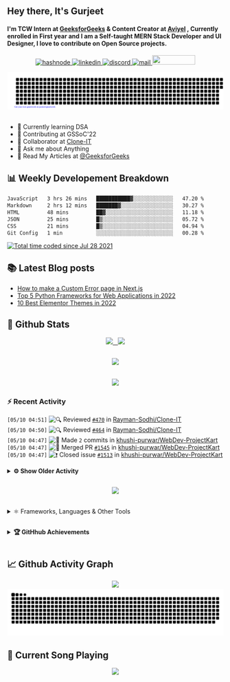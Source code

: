 ## Hey there, It's Gurjeet
#### I'm TCW Intern at [GeeksforGeeks](https://www.geeksforgeeks.org/) & Content Creator at [Aviyel](https://aviyel.com/discussions) , Currently enrolled in First year and I am a Self-taught MERN Stack Developer and UI Designer, I love to contribute on Open Source projects. 

<p align="center">
    <a href="https://gurjeet.hashnode.dev/" target="_blank">
    <img src="https://img.shields.io/badge/@gurjeetsingh-5C87FE?style=for-the-badge&logo=hashnode&logoColor=white" width="130" height="22" alt="hashnode">
    <a href="https://www.linkedin.com/in/gurjeet-singh-virdee-25a476199/" target="_blank">
    <img src="https://img.shields.io/badge/Gurjeet%20Singh%20Virdee-1976D2?style=for-the-badge&logo=linkedin&logoColor=white" width="150" height="22" alt="linkedin">
    <a href="https://discordapp.com/users/916597112882495510" target="_blank">
    <img src="https://img.shields.io/badge/@Guri-5865F2?style=for-the-badge&logo=discord&logoColor=white" width="80" height="22" alt="discord">
    <a href="https://leetcode.com/gurjeetsinghvirdee/" target="_blank">
    <img src="https://img.shields.io/badge/@gurjeetsinghvirdee-FFA116?style=for-the-badge&logo=leetcode&logoColor=white" width="150" height="22" alt="mail">
    <a href = "mailto: gurjeetsinghvirdee@gmail.com" target="_blank"><img src="https://img.shields.io/badge/Say, Hello-D74E43?style=for-the-badge&logo=gmail&logoColor=white" width="100" height="22"></a>
 </p>
 
<p align="center">
    <img src="https://github.com/gurjeetsinghvirdee/gurjeetsinghvirdee/blob/main/gitartwork.svg" />
</p>    
   
 
##         
        
<ul align="left">
  <li> 🏫 Currently learning DSA </li>
  <li> 💜 Contributing at GSSoC'22 </li>
  <li> 🤝 Collaborator at <a href="https://github.com/Rayman-Sodhi/Clone-IT"> Clone-IT </a></li>
  <li> 💬 Ask me about Anything </li>
  <li> 📕 Read My Articles at 
   <a href="https://auth.geeksforgeeks.org/user/gurjeetsinghvirdee/articles" target="_blank">@GeeksforGeeks</a>
 </li>
</ul>  
        
##        
  
## 📊 Weekly Developement Breakdown
  
<!--START_SECTION:waka-->

```text
JavaScript   3 hrs 26 mins   ███████████▓░░░░░░░░░░░░░   47.20 %
Markdown     2 hrs 12 mins   ███████▓░░░░░░░░░░░░░░░░░   30.27 %
HTML         48 mins         ██▓░░░░░░░░░░░░░░░░░░░░░░   11.18 %
JSON         25 mins         █▒░░░░░░░░░░░░░░░░░░░░░░░   05.72 %
CSS          21 mins         █▒░░░░░░░░░░░░░░░░░░░░░░░   04.94 %
Git Config   1 min           ░░░░░░░░░░░░░░░░░░░░░░░░░   00.28 %
```

<!--END_SECTION:waka--> 

<a href="https://wakatime.com/@ff7098eb-56b3-4619-bbbb-86aad0fce365"><img src="https://wakatime.com/badge/user/ff7098eb-56b3-4619-bbbb-86aad0fce365.svg?style=for-the-badge" alt="Total time coded since Jul 28 2021" /></a>
  
    
## 📚 Latest Blog posts
<!-- BLOG-POST-LIST:START -->
- [How to make a Custom Error page in Next.js](https://gurjeet.hashnode.dev/how-to-make-a-custom-error-page-in-nextjs)
- [Top 5 Python Frameworks for Web Applications in 2022](https://gurjeet.hashnode.dev/top-5-python-frameworks-for-web-applications-in-2022)
- [10 Best Elementor Themes in 2022](https://gurjeet.hashnode.dev/10-best-elementor-themes-in-2022)
<!-- BLOG-POST-LIST:END -->  
  
##
        
## 💫 Github Stats
        
<div align="center">
 <a href="https://github-readme-streak-stats.herokuapp.com/?user=gurjeetsinghvirdee&theme=synthwave" target="_blank">
   <img width="45%" src="https://github-readme-streak-stats.herokuapp.com/?user=gurjeetsinghvirdee&theme=synthwave" /> &nbsp;
 </a>
    
 <a href="https://github-readme-stats.vercel.app/api?username=gurjeetsinghvirdee&show_icons=true&theme=synthwave&include_all_commits=true" target="_blank">
  <img width="45%" src="https://github-readme-stats.vercel.app/api?username=gurjeetsinghvirdee&show_icons=true&theme=synthwave&include_all_commits=true" />
 </a>
</div>      
  
##
        
<div align="center">
   <a href="https://github-readme-stats.vercel.app/api/top-langs/?username=gurjeetsinghvirdee&layout=compact&hide=html&theme=synthwave" target="_blank">
       <img width="43%" src="https://github-readme-stats.vercel.app/api/top-langs/?username=gurjeetsinghvirdee&layout=compact&&theme=synthwave" />  
   </a> 
</div>   

##        
  
<p align="center">
  <img src="https://github-profile-summary-cards.vercel.app/api/cards/profile-details?username=gurjeetsinghvirdee&theme=dracula&hide_border=true" />
</p>
        
### ⚡ Recent Activity     
        
<!--START_SECTION:activity-->  
`[05/10 04:51]` <img alt="🔍" src="https://github.com/cheesits456/github-activity-readme/raw/master/icons/review.png" align="top" height="18"> Reviewed [`#470`](https://github.com//Rayman-Sodhi/Clone-IT/pull/470 'Added HP Laptop Clone') in [Rayman-Sodhi/Clone-IT](https://github.com/Rayman-Sodhi/Clone-IT)  
`[05/10 04:50]` <img alt="🔍" src="https://github.com/cheesits456/github-activity-readme/raw/master/icons/review.png" align="top" height="18"> Reviewed [`#464`](https://github.com//Rayman-Sodhi/Clone-IT/pull/464 'Excel Clone recommit') in [Rayman-Sodhi/Clone-IT](https://github.com/Rayman-Sodhi/Clone-IT)  
`[05/10 04:47]` <img alt="📝" src="https://github.com/cheesits456/github-activity-readme/raw/master/icons/commit.png" align="top" height="18"> Made `2` commits in [khushi-purwar/WebDev-ProjectKart](https://github.com/khushi-purwar/WebDev-ProjectKart)  
`[05/10 04:47]` <img alt="🎉" src="https://github.com/cheesits456/github-activity-readme/raw/master/icons/merge.png" align="top" height="18"> Merged PR [`#1545`](https://github.com//khushi-purwar/WebDev-ProjectKart/pull/1545 'Business header page') in [khushi-purwar/WebDev-ProjectKart](https://github.com/khushi-purwar/WebDev-ProjectKart)  
`[05/10 04:47]` <img alt="❗️" src="https://github.com/cheesits456/github-activity-readme/raw/master/icons/issue.png" align="top" height="18"> Closed issue [`#1513`](https://github.com//khushi-purwar/WebDev-ProjectKart/issues/1513 'Business header landing page ') in [khushi-purwar/WebDev-ProjectKart](https://github.com/khushi-purwar/WebDev-ProjectKart)  

<details><summary><b> ⚙️ Show Older Activity</b></summary>

`[05/10 04:44]` <img alt="🔍" src="https://github.com/cheesits456/github-activity-readme/raw/master/icons/review.png" align="top" height="18"> Reviewed [`#1545`](https://github.com//khushi-purwar/WebDev-ProjectKart/pull/1545 'Business header page') in [khushi-purwar/WebDev-ProjectKart](https://github.com/khushi-purwar/WebDev-ProjectKart)  
`[05/10 04:42]` <img alt="📝" src="https://github.com/cheesits456/github-activity-readme/raw/master/icons/commit.png" align="top" height="18"> Made `3` commits in [khushi-purwar/WebDev-ProjectKart](https://github.com/khushi-purwar/WebDev-ProjectKart)  
`[05/10 04:42]` <img alt="🎉" src="https://github.com/cheesits456/github-activity-readme/raw/master/icons/merge.png" align="top" height="18"> Merged PR [`#1562`](https://github.com//khushi-purwar/WebDev-ProjectKart/pull/1562 'Drink Water Application 🥤🌊') in [khushi-purwar/WebDev-ProjectKart](https://github.com/khushi-purwar/WebDev-ProjectKart)  
`[05/10 04:42]` <img alt="❗️" src="https://github.com/cheesits456/github-activity-readme/raw/master/icons/issue.png" align="top" height="18"> Closed issue [`#1561`](https://github.com//khushi-purwar/WebDev-ProjectKart/issues/1561 'Drink Water') in [khushi-purwar/WebDev-ProjectKart](https://github.com/khushi-purwar/WebDev-ProjectKart)  
`[05/10 04:42]` <img alt="🔍" src="https://github.com/cheesits456/github-activity-readme/raw/master/icons/review.png" align="top" height="18"> Reviewed [`#1562`](https://github.com//khushi-purwar/WebDev-ProjectKart/pull/1562 'Drink Water Application 🥤🌊') in [khushi-purwar/WebDev-ProjectKart](https://github.com/khushi-purwar/WebDev-ProjectKart)  
`[05/10 04:41]` <img alt="🎉" src="https://github.com/cheesits456/github-activity-readme/raw/master/icons/merge.png" align="top" height="18"> Merged PR [`#1566`](https://github.com//khushi-purwar/WebDev-ProjectKart/pull/1566 'Rockstar page') in [khushi-purwar/WebDev-ProjectKart](https://github.com/khushi-purwar/WebDev-ProjectKart)  
`[05/10 04:41]` <img alt="📝" src="https://github.com/cheesits456/github-activity-readme/raw/master/icons/commit.png" align="top" height="18"> Made `2` commits in [khushi-purwar/WebDev-ProjectKart](https://github.com/khushi-purwar/WebDev-ProjectKart)  
`[05/10 04:41]` <img alt="❗️" src="https://github.com/cheesits456/github-activity-readme/raw/master/icons/issue.png" align="top" height="18"> Closed issue [`#1563`](https://github.com//khushi-purwar/WebDev-ProjectKart/issues/1563 'Rockstar page') in [khushi-purwar/WebDev-ProjectKart](https://github.com/khushi-purwar/WebDev-ProjectKart)  
`[05/10 04:40]` <img alt="🔍" src="https://github.com/cheesits456/github-activity-readme/raw/master/icons/review.png" align="top" height="18"> Reviewed [`#1566`](https://github.com//khushi-purwar/WebDev-ProjectKart/pull/1566 'Rockstar page') in [khushi-purwar/WebDev-ProjectKart](https://github.com/khushi-purwar/WebDev-ProjectKart)  
`[05/09 20:24]` <img alt="🎉" src="https://github.com/cheesits456/github-activity-readme/raw/master/icons/merge.png" align="top" height="18"> Merged PR [`#1560`](https://github.com//khushi-purwar/WebDev-ProjectKart/pull/1560 'Added RandomQuoteGen') in [khushi-purwar/WebDev-ProjectKart](https://github.com/khushi-purwar/WebDev-ProjectKart)  
`[05/09 20:24]` <img alt="📝" src="https://github.com/cheesits456/github-activity-readme/raw/master/icons/commit.png" align="top" height="18"> Made `2` commits in [khushi-purwar/WebDev-ProjectKart](https://github.com/khushi-purwar/WebDev-ProjectKart)  
`[05/09 20:24]` <img alt="❗️" src="https://github.com/cheesits456/github-activity-readme/raw/master/icons/issue.png" align="top" height="18"> Closed issue [`#1559`](https://github.com//khushi-purwar/WebDev-ProjectKart/issues/1559 'Random Quote Generator') in [khushi-purwar/WebDev-ProjectKart](https://github.com/khushi-purwar/WebDev-ProjectKart)  
`[05/09 20:22]` <img alt="🔍" src="https://github.com/cheesits456/github-activity-readme/raw/master/icons/review.png" align="top" height="18"> Reviewed [`#1560`](https://github.com//khushi-purwar/WebDev-ProjectKart/pull/1560 'Added RandomQuoteGen') in [khushi-purwar/WebDev-ProjectKart](https://github.com/khushi-purwar/WebDev-ProjectKart)  
`[05/09 20:07]` <img alt="📝" src="https://github.com/cheesits456/github-activity-readme/raw/master/icons/commit.png" align="top" height="18"> Made `3` commits in [khushi-purwar/WebDev-ProjectKart](https://github.com/khushi-purwar/WebDev-ProjectKart)  
`[05/09 20:07]` <img alt="🎉" src="https://github.com/cheesits456/github-activity-readme/raw/master/icons/merge.png" align="top" height="18"> Merged PR [`#1558`](https://github.com//khushi-purwar/WebDev-ProjectKart/pull/1558 'Added ManageCloudWebsite') in [khushi-purwar/WebDev-ProjectKart](https://github.com/khushi-purwar/WebDev-ProjectKart)  
`[05/09 20:06]` <img alt="🔍" src="https://github.com/cheesits456/github-activity-readme/raw/master/icons/review.png" align="top" height="18"> Reviewed [`#1558`](https://github.com//khushi-purwar/WebDev-ProjectKart/pull/1558 'Added ManageCloudWebsite') in [khushi-purwar/WebDev-ProjectKart](https://github.com/khushi-purwar/WebDev-ProjectKart)  
`[05/09 20:00]` <img alt="📝" src="https://github.com/cheesits456/github-activity-readme/raw/master/icons/commit.png" align="top" height="18"> Made `2` commits in [khushi-purwar/WebDev-ProjectKart](https://github.com/khushi-purwar/WebDev-ProjectKart)  
`[05/09 20:00]` <img alt="🎉" src="https://github.com/cheesits456/github-activity-readme/raw/master/icons/merge.png" align="top" height="18"> Merged PR [`#1508`](https://github.com//khushi-purwar/WebDev-ProjectKart/pull/1508 'Whiteboard') in [khushi-purwar/WebDev-ProjectKart](https://github.com/khushi-purwar/WebDev-ProjectKart)  
`[05/09 20:00]` <img alt="❗️" src="https://github.com/cheesits456/github-activity-readme/raw/master/icons/issue.png" align="top" height="18"> Closed issue [`#1497`](https://github.com//khushi-purwar/WebDev-ProjectKart/issues/1497 'WhiteBoard') in [khushi-purwar/WebDev-ProjectKart](https://github.com/khushi-purwar/WebDev-ProjectKart)  
`[05/09 19:59]` <img alt="🔍" src="https://github.com/cheesits456/github-activity-readme/raw/master/icons/review.png" align="top" height="18"> Reviewed [`#1508`](https://github.com//khushi-purwar/WebDev-ProjectKart/pull/1508 'Whiteboard') in [khushi-purwar/WebDev-ProjectKart](https://github.com/khushi-purwar/WebDev-ProjectKart)  
`[05/09 19:59]` <img alt="🍴" src="https://github.com/cheesits456/github-activity-readme/raw/master/icons/fork.png" align="top" height="18"> Forked [pedroslopez/whatsapp-web.js](https://github.com/pedroslopez/whatsapp-web.js) to [gurjeetsinghvirdee/whatsapp-web.js](https://github.com/gurjeetsinghvirdee/whatsapp-web.js)  
`[05/09 19:59]` <img alt="⭐" src="https://github.com/cheesits456/github-activity-readme/raw/master/icons/star.png" align="top" height="18"> Starred [pedroslopez/whatsapp-web.js](https://github.com/pedroslopez/whatsapp-web.js)  
`[05/09 19:58]` <img alt="🔍" src="https://github.com/cheesits456/github-activity-readme/raw/master/icons/review.png" align="top" height="18"> Reviewed [`#1558`](https://github.com//khushi-purwar/WebDev-ProjectKart/pull/1558 'Added ManageCloudWebsite') in [khushi-purwar/WebDev-ProjectKart](https://github.com/khushi-purwar/WebDev-ProjectKart)  
`[05/09 19:53]` <img alt="🗣" src="https://github.com/cheesits456/github-activity-readme/raw/master/icons/comment.png" align="top" height="18"> Commented on [`#14`](https://github.com//KaizenGirl1111/GSGrihSangini/issues/14 'Host and integrate a chatbot to the current home page ') in [KaizenGirl1111/GSGrihSangini](https://github.com/KaizenGirl1111/GSGrihSangini)  
`[05/09 19:37]` <img alt="🗣" src="https://github.com/cheesits456/github-activity-readme/raw/master/icons/comment.png" align="top" height="18"> Commented on [`#231`](https://github.com//Hackathon7/Pacify-final/issues/231 'Add Google Auth ') in [Hackathon7/Pacify-final](https://github.com/Hackathon7/Pacify-final)  
`[05/09 19:37]` <img alt="❗️" src="https://github.com/cheesits456/github-activity-readme/raw/master/icons/issue.png" align="top" height="18"> Opened issue [`#231`](https://github.com//Hackathon7/Pacify-final/issues/231 'Add Google Auth ') in [Hackathon7/Pacify-final](https://github.com/Hackathon7/Pacify-final)  
`[05/09 19:31]` <img alt="📝" src="https://github.com/cheesits456/github-activity-readme/raw/master/icons/commit.png" align="top" height="18"> Made `2` commits in [khushi-purwar/WebDev-ProjectKart](https://github.com/khushi-purwar/WebDev-ProjectKart)  
`[05/09 19:31]` <img alt="🎉" src="https://github.com/cheesits456/github-activity-readme/raw/master/icons/merge.png" align="top" height="18"> Merged PR [`#1557`](https://github.com//khushi-purwar/WebDev-ProjectKart/pull/1557 'Added DrawJS') in [khushi-purwar/WebDev-ProjectKart](https://github.com/khushi-purwar/WebDev-ProjectKart)  
`[05/09 19:31]` <img alt="🔍" src="https://github.com/cheesits456/github-activity-readme/raw/master/icons/review.png" align="top" height="18"> Reviewed [`#1557`](https://github.com//khushi-purwar/WebDev-ProjectKart/pull/1557 'Added DrawJS') in [khushi-purwar/WebDev-ProjectKart](https://github.com/khushi-purwar/WebDev-ProjectKart)  
`[05/09 19:30]` <img alt="📝" src="https://github.com/cheesits456/github-activity-readme/raw/master/icons/commit.png" align="top" height="18"> Made `3` commits in [khushi-purwar/WebDev-ProjectKart](https://github.com/khushi-purwar/WebDev-ProjectKart)  
`[05/09 19:30]` <img alt="🎉" src="https://github.com/cheesits456/github-activity-readme/raw/master/icons/merge.png" align="top" height="18"> Merged PR [`#1548`](https://github.com//khushi-purwar/WebDev-ProjectKart/pull/1548 'Missile game') in [khushi-purwar/WebDev-ProjectKart](https://github.com/khushi-purwar/WebDev-ProjectKart)  
`[05/09 19:30]` <img alt="🔍" src="https://github.com/cheesits456/github-activity-readme/raw/master/icons/review.png" align="top" height="18"> Reviewed [`#1548`](https://github.com//khushi-purwar/WebDev-ProjectKart/pull/1548 'Missile game') in [khushi-purwar/WebDev-ProjectKart](https://github.com/khushi-purwar/WebDev-ProjectKart)  
`[05/09 19:30]` <img alt="📝" src="https://github.com/cheesits456/github-activity-readme/raw/master/icons/commit.png" align="top" height="18"> Made `2` commits in [khushi-purwar/WebDev-ProjectKart](https://github.com/khushi-purwar/WebDev-ProjectKart)  
`[05/09 19:30]` <img alt="❗️" src="https://github.com/cheesits456/github-activity-readme/raw/master/icons/issue.png" align="top" height="18"> Closed issue [`#1466`](https://github.com//khushi-purwar/WebDev-ProjectKart/issues/1466 'speak number ') in [khushi-purwar/WebDev-ProjectKart](https://github.com/khushi-purwar/WebDev-ProjectKart)  
`[05/09 19:30]` <img alt="🎉" src="https://github.com/cheesits456/github-activity-readme/raw/master/icons/merge.png" align="top" height="18"> Merged PR [`#1504`](https://github.com//khushi-purwar/WebDev-ProjectKart/pull/1504 'feat: Speak number added') in [khushi-purwar/WebDev-ProjectKart](https://github.com/khushi-purwar/WebDev-ProjectKart)  
`[05/09 19:29]` <img alt="🔍" src="https://github.com/cheesits456/github-activity-readme/raw/master/icons/review.png" align="top" height="18"> Reviewed [`#1504`](https://github.com//khushi-purwar/WebDev-ProjectKart/pull/1504 'feat: Speak number added') in [khushi-purwar/WebDev-ProjectKart](https://github.com/khushi-purwar/WebDev-ProjectKart)  
`[05/09 19:25]` <img alt="📝" src="https://github.com/cheesits456/github-activity-readme/raw/master/icons/commit.png" align="top" height="18"> Made `3` commits in [khushi-purwar/WebDev-ProjectKart](https://github.com/khushi-purwar/WebDev-ProjectKart)  
`[05/09 19:24]` <img alt="🎉" src="https://github.com/cheesits456/github-activity-readme/raw/master/icons/merge.png" align="top" height="18"> Merged PR [`#1502`](https://github.com//khushi-purwar/WebDev-ProjectKart/pull/1502 'Added Responsive Multi-functionality notes app') in [khushi-purwar/WebDev-ProjectKart](https://github.com/khushi-purwar/WebDev-ProjectKart)  
`[05/09 19:24]` <img alt="❗️" src="https://github.com/cheesits456/github-activity-readme/raw/master/icons/issue.png" align="top" height="18"> Closed issue [`#1436`](https://github.com//khushi-purwar/WebDev-ProjectKart/issues/1436 'Fully responsive multi functionality Note App') in [khushi-purwar/WebDev-ProjectKart](https://github.com/khushi-purwar/WebDev-ProjectKart)  
`[05/09 19:24]` <img alt="🔍" src="https://github.com/cheesits456/github-activity-readme/raw/master/icons/review.png" align="top" height="18"> Reviewed [`#1502`](https://github.com//khushi-purwar/WebDev-ProjectKart/pull/1502 'Added Responsive Multi-functionality notes app') in [khushi-purwar/WebDev-ProjectKart](https://github.com/khushi-purwar/WebDev-ProjectKart)  
`[05/09 19:21]` <img alt="📝" src="https://github.com/cheesits456/github-activity-readme/raw/master/icons/commit.png" align="top" height="18"> Made `2` commits in [khushi-purwar/WebDev-ProjectKart](https://github.com/khushi-purwar/WebDev-ProjectKart)  
`[05/09 19:21]` <img alt="❗️" src="https://github.com/cheesits456/github-activity-readme/raw/master/icons/issue.png" align="top" height="18"> Closed issue [`#1472`](https://github.com//khushi-purwar/WebDev-ProjectKart/issues/1472 'URL Shortener Service') in [khushi-purwar/WebDev-ProjectKart](https://github.com/khushi-purwar/WebDev-ProjectKart)  
`[05/09 19:21]` <img alt="🎉" src="https://github.com/cheesits456/github-activity-readme/raw/master/icons/merge.png" align="top" height="18"> Merged PR [`#1556`](https://github.com//khushi-purwar/WebDev-ProjectKart/pull/1556 'Added URL-SHORTENER') in [khushi-purwar/WebDev-ProjectKart](https://github.com/khushi-purwar/WebDev-ProjectKart)  
`[05/09 19:21]` <img alt="🔍" src="https://github.com/cheesits456/github-activity-readme/raw/master/icons/review.png" align="top" height="18"> Reviewed [`#1556`](https://github.com//khushi-purwar/WebDev-ProjectKart/pull/1556 'Added URL-SHORTENER') in [khushi-purwar/WebDev-ProjectKart](https://github.com/khushi-purwar/WebDev-ProjectKart)  
`[05/09 19:14]` <img alt="📝" src="https://github.com/cheesits456/github-activity-readme/raw/master/icons/commit.png" align="top" height="18"> Made `2` commits in [khushi-purwar/WebDev-ProjectKart](https://github.com/khushi-purwar/WebDev-ProjectKart)  
`[05/09 19:14]` <img alt="🎉" src="https://github.com/cheesits456/github-activity-readme/raw/master/icons/merge.png" align="top" height="18"> Merged PR [`#1555`](https://github.com//khushi-purwar/WebDev-ProjectKart/pull/1555 'Added TimelineJS') in [khushi-purwar/WebDev-ProjectKart](https://github.com/khushi-purwar/WebDev-ProjectKart)  
`[05/09 19:14]` <img alt="❗️" src="https://github.com/cheesits456/github-activity-readme/raw/master/icons/issue.png" align="top" height="18"> Closed issue [`#1518`](https://github.com//khushi-purwar/WebDev-ProjectKart/issues/1518 'TimelineJS') in [khushi-purwar/WebDev-ProjectKart](https://github.com/khushi-purwar/WebDev-ProjectKart)  
`[05/09 19:13]` <img alt="🔍" src="https://github.com/cheesits456/github-activity-readme/raw/master/icons/review.png" align="top" height="18"> Reviewed [`#1555`](https://github.com//khushi-purwar/WebDev-ProjectKart/pull/1555 'Added TimelineJS') in [khushi-purwar/WebDev-ProjectKart](https://github.com/khushi-purwar/WebDev-ProjectKart)  
`[05/09 19:07]` <img alt="📝" src="https://github.com/cheesits456/github-activity-readme/raw/master/icons/commit.png" align="top" height="18"> Made `52` commits in [gurjeetsinghvirdee/WebDev-ProjectKart](https://github.com/gurjeetsinghvirdee/WebDev-ProjectKart)  
`[05/09 19:03]` <img alt="🔍" src="https://github.com/cheesits456/github-activity-readme/raw/master/icons/review.png" align="top" height="18"> Reviewed [`#1555`](https://github.com//khushi-purwar/WebDev-ProjectKart/pull/1555 'Added TimelineJS') in [khushi-purwar/WebDev-ProjectKart](https://github.com/khushi-purwar/WebDev-ProjectKart)  
`[05/09 18:41]` <img alt="📝" src="https://github.com/cheesits456/github-activity-readme/raw/master/icons/commit.png" align="top" height="18"> Made `3` commits in [khushi-purwar/WebDev-ProjectKart](https://github.com/khushi-purwar/WebDev-ProjectKart)  
`[05/09 18:41]` <img alt="🎉" src="https://github.com/cheesits456/github-activity-readme/raw/master/icons/merge.png" align="top" height="18"> Merged PR [`#1448`](https://github.com//khushi-purwar/WebDev-ProjectKart/pull/1448 'Learner\'s Playground files added') in [khushi-purwar/WebDev-ProjectKart](https://github.com/khushi-purwar/WebDev-ProjectKart)  
`[05/09 18:41]` <img alt="❗️" src="https://github.com/cheesits456/github-activity-readme/raw/master/icons/issue.png" align="top" height="18"> Closed issue [`#1426`](https://github.com//khushi-purwar/WebDev-ProjectKart/issues/1426 'Interactive playground to learn antonyms and synonyms') in [khushi-purwar/WebDev-ProjectKart](https://github.com/khushi-purwar/WebDev-ProjectKart)  
`[05/09 18:41]` <img alt="🔍" src="https://github.com/cheesits456/github-activity-readme/raw/master/icons/review.png" align="top" height="18"> Reviewed [`#1448`](https://github.com//khushi-purwar/WebDev-ProjectKart/pull/1448 'Learner\'s Playground files added') in [khushi-purwar/WebDev-ProjectKart](https://github.com/khushi-purwar/WebDev-ProjectKart)  
`[05/09 18:35]` <img alt="📝" src="https://github.com/cheesits456/github-activity-readme/raw/master/icons/commit.png" align="top" height="18"> Made `2` commits in [Rayman-Sodhi/Clone-IT](https://github.com/Rayman-Sodhi/Clone-IT)  
`[05/09 18:35]` <img alt="❗️" src="https://github.com/cheesits456/github-activity-readme/raw/master/icons/issue.png" align="top" height="18"> Closed issue [`#466`](https://github.com//Rayman-Sodhi/Clone-IT/issues/466 '[New Issue]:  LinkedIn Clone ') in [Rayman-Sodhi/Clone-IT](https://github.com/Rayman-Sodhi/Clone-IT)  
`[05/09 18:35]` <img alt="🎉" src="https://github.com/cheesits456/github-activity-readme/raw/master/icons/merge.png" align="top" height="18"> Merged PR [`#468`](https://github.com//Rayman-Sodhi/Clone-IT/pull/468 'LinkedIn Clone responsive website hosted on Firebase') in [Rayman-Sodhi/Clone-IT](https://github.com/Rayman-Sodhi/Clone-IT)  
`[05/09 18:34]` <img alt="🔍" src="https://github.com/cheesits456/github-activity-readme/raw/master/icons/review.png" align="top" height="18"> Reviewed [`#468`](https://github.com//Rayman-Sodhi/Clone-IT/pull/468 'LinkedIn Clone responsive website hosted on Firebase') in [Rayman-Sodhi/Clone-IT](https://github.com/Rayman-Sodhi/Clone-IT)  
`[05/09 18:31]` <img alt="🔍" src="https://github.com/cheesits456/github-activity-readme/raw/master/icons/review.png" align="top" height="18"> Reviewed [`#468`](https://github.com//Rayman-Sodhi/Clone-IT/pull/468 'LinkedIn Clone responsive website hosted on Firebase') in [Rayman-Sodhi/Clone-IT](https://github.com/Rayman-Sodhi/Clone-IT)  
`[05/09 18:28]` <img alt="📝" src="https://github.com/cheesits456/github-activity-readme/raw/master/icons/commit.png" align="top" height="18"> Made `3` commits in [khushi-purwar/WebDev-ProjectKart](https://github.com/khushi-purwar/WebDev-ProjectKart)  
`[05/09 18:28]` <img alt="❗️" src="https://github.com/cheesits456/github-activity-readme/raw/master/icons/issue.png" align="top" height="18"> Closed issue [`#1455`](https://github.com//khushi-purwar/WebDev-ProjectKart/issues/1455 'Plots  Availability checker') in [khushi-purwar/WebDev-ProjectKart](https://github.com/khushi-purwar/WebDev-ProjectKart)  
`[05/09 18:28]` <img alt="🎉" src="https://github.com/cheesits456/github-activity-readme/raw/master/icons/merge.png" align="top" height="18"> Merged PR [`#1474`](https://github.com//khushi-purwar/WebDev-ProjectKart/pull/1474 'Plots Availability checker files added') in [khushi-purwar/WebDev-ProjectKart](https://github.com/khushi-purwar/WebDev-ProjectKart)  
`[05/09 18:28]` <img alt="🔍" src="https://github.com/cheesits456/github-activity-readme/raw/master/icons/review.png" align="top" height="18"> Reviewed [`#1474`](https://github.com//khushi-purwar/WebDev-ProjectKart/pull/1474 'Plots Availability checker files added') in [khushi-purwar/WebDev-ProjectKart](https://github.com/khushi-purwar/WebDev-ProjectKart)  
`[05/09 18:26]` <img alt="🎉" src="https://github.com/cheesits456/github-activity-readme/raw/master/icons/merge.png" align="top" height="18"> Merged PR [`#1527`](https://github.com//khushi-purwar/WebDev-ProjectKart/pull/1527 'Anime card game') in [khushi-purwar/WebDev-ProjectKart](https://github.com/khushi-purwar/WebDev-ProjectKart)  
`[05/09 18:26]` <img alt="📝" src="https://github.com/cheesits456/github-activity-readme/raw/master/icons/commit.png" align="top" height="18"> Made `7` commits in [khushi-purwar/WebDev-ProjectKart](https://github.com/khushi-purwar/WebDev-ProjectKart)  
`[05/09 18:26]` <img alt="🎉" src="https://github.com/cheesits456/github-activity-readme/raw/master/icons/merge.png" align="top" height="18"> Merged PR [`#1532`](https://github.com//khushi-purwar/WebDev-ProjectKart/pull/1532 'Memento') in [khushi-purwar/WebDev-ProjectKart](https://github.com/khushi-purwar/WebDev-ProjectKart)  
`[05/09 18:26]` <img alt="🔍" src="https://github.com/cheesits456/github-activity-readme/raw/master/icons/review.png" align="top" height="18"> Reviewed [`#1532`](https://github.com//khushi-purwar/WebDev-ProjectKart/pull/1532 'Memento') in [khushi-purwar/WebDev-ProjectKart](https://github.com/khushi-purwar/WebDev-ProjectKart)  
`[05/09 18:25]` <img alt="🎉" src="https://github.com/cheesits456/github-activity-readme/raw/master/icons/merge.png" align="top" height="18"> Merged PR [`#1546`](https://github.com//khushi-purwar/WebDev-ProjectKart/pull/1546 'Added Crypto Price Tracker') in [khushi-purwar/WebDev-ProjectKart](https://github.com/khushi-purwar/WebDev-ProjectKart)  
`[05/09 18:25]` <img alt="❗️" src="https://github.com/cheesits456/github-activity-readme/raw/master/icons/issue.png" align="top" height="18"> Closed issue [`#1542`](https://github.com//khushi-purwar/WebDev-ProjectKart/issues/1542 'Crypto Price Tracker') in [khushi-purwar/WebDev-ProjectKart](https://github.com/khushi-purwar/WebDev-ProjectKart)  
`[05/09 18:25]` <img alt="📝" src="https://github.com/cheesits456/github-activity-readme/raw/master/icons/commit.png" align="top" height="18"> Made `3` commits in [khushi-purwar/WebDev-ProjectKart](https://github.com/khushi-purwar/WebDev-ProjectKart)  
`[05/09 18:24]` <img alt="🔍" src="https://github.com/cheesits456/github-activity-readme/raw/master/icons/review.png" align="top" height="18"> Reviewed [`#1546`](https://github.com//khushi-purwar/WebDev-ProjectKart/pull/1546 'Added Crypto Price Tracker') in [khushi-purwar/WebDev-ProjectKart](https://github.com/khushi-purwar/WebDev-ProjectKart)  
`[05/09 18:24]` <img alt="📝" src="https://github.com/cheesits456/github-activity-readme/raw/master/icons/commit.png" align="top" height="18"> Made `3` commits in [khushi-purwar/WebDev-ProjectKart](https://github.com/khushi-purwar/WebDev-ProjectKart)  
`[05/09 18:24]` <img alt="🎉" src="https://github.com/cheesits456/github-activity-readme/raw/master/icons/merge.png" align="top" height="18"> Merged PR [`#1446`](https://github.com//khushi-purwar/WebDev-ProjectKart/pull/1446 'GK FlipBook files added') in [khushi-purwar/WebDev-ProjectKart](https://github.com/khushi-purwar/WebDev-ProjectKart)  
`[05/09 18:24]` <img alt="❗️" src="https://github.com/cheesits456/github-activity-readme/raw/master/icons/issue.png" align="top" height="18"> Closed issue [`#1427`](https://github.com//khushi-purwar/WebDev-ProjectKart/issues/1427 'General Knowledge Flip book ') in [khushi-purwar/WebDev-ProjectKart](https://github.com/khushi-purwar/WebDev-ProjectKart)  
`[05/09 18:23]` <img alt="📝" src="https://github.com/cheesits456/github-activity-readme/raw/master/icons/commit.png" align="top" height="18"> Made `2` commits in [khushi-purwar/WebDev-ProjectKart](https://github.com/khushi-purwar/WebDev-ProjectKart)  
`[05/09 18:23]` <img alt="❗️" src="https://github.com/cheesits456/github-activity-readme/raw/master/icons/issue.png" align="top" height="18"> Closed issue [`#1516`](https://github.com//khushi-purwar/WebDev-ProjectKart/issues/1516 'TinDog-Website') in [khushi-purwar/WebDev-ProjectKart](https://github.com/khushi-purwar/WebDev-ProjectKart)  
`[05/09 18:23]` <img alt="🎉" src="https://github.com/cheesits456/github-activity-readme/raw/master/icons/merge.png" align="top" height="18"> Merged PR [`#1553`](https://github.com//khushi-purwar/WebDev-ProjectKart/pull/1553 'Added TinDogWebsite') in [khushi-purwar/WebDev-ProjectKart](https://github.com/khushi-purwar/WebDev-ProjectKart)  
`[05/09 18:23]` <img alt="🔍" src="https://github.com/cheesits456/github-activity-readme/raw/master/icons/review.png" align="top" height="18"> Reviewed [`#1553`](https://github.com//khushi-purwar/WebDev-ProjectKart/pull/1553 'Added TinDogWebsite') in [khushi-purwar/WebDev-ProjectKart](https://github.com/khushi-purwar/WebDev-ProjectKart)  
`[05/09 18:18]` <img alt="❗️" src="https://github.com/cheesits456/github-activity-readme/raw/master/icons/issue.png" align="top" height="18"> Reopened issue [`#1516`](https://github.com//khushi-purwar/WebDev-ProjectKart/issues/1516 'TinDog-Website') in [khushi-purwar/WebDev-ProjectKart](https://github.com/khushi-purwar/WebDev-ProjectKart)  
`[05/09 18:10]` <img alt="🎉" src="https://github.com/cheesits456/github-activity-readme/raw/master/icons/merge.png" align="top" height="18"> Merged PR [`#1551`](https://github.com//khushi-purwar/WebDev-ProjectKart/pull/1551 'Added TicTacToe') in [khushi-purwar/WebDev-ProjectKart](https://github.com/khushi-purwar/WebDev-ProjectKart)  
`[05/09 18:10]` <img alt="📝" src="https://github.com/cheesits456/github-activity-readme/raw/master/icons/commit.png" align="top" height="18"> Made `2` commits in [khushi-purwar/WebDev-ProjectKart](https://github.com/khushi-purwar/WebDev-ProjectKart)  
`[05/09 18:10]` <img alt="❗️" src="https://github.com/cheesits456/github-activity-readme/raw/master/icons/issue.png" align="top" height="18"> Closed issue [`#1460`](https://github.com//khushi-purwar/WebDev-ProjectKart/issues/1460 'Tic-Tac-Toe Using only JS') in [khushi-purwar/WebDev-ProjectKart](https://github.com/khushi-purwar/WebDev-ProjectKart)  
`[05/09 18:09]` <img alt="🔍" src="https://github.com/cheesits456/github-activity-readme/raw/master/icons/review.png" align="top" height="18"> Reviewed [`#1551`](https://github.com//khushi-purwar/WebDev-ProjectKart/pull/1551 'Added TicTacToe') in [khushi-purwar/WebDev-ProjectKart](https://github.com/khushi-purwar/WebDev-ProjectKart)  
`[05/09 17:52]` <img alt="📝" src="https://github.com/cheesits456/github-activity-readme/raw/master/icons/commit.png" align="top" height="18"> Made `2` commits in [khushi-purwar/WebDev-ProjectKart](https://github.com/khushi-purwar/WebDev-ProjectKart)  
`[05/09 17:52]` <img alt="🎉" src="https://github.com/cheesits456/github-activity-readme/raw/master/icons/merge.png" align="top" height="18"> Merged PR [`#1525`](https://github.com//khushi-purwar/WebDev-ProjectKart/pull/1525 'Responsive Tribute Page added') in [khushi-purwar/WebDev-ProjectKart](https://github.com/khushi-purwar/WebDev-ProjectKart)  
`[05/09 17:52]` <img alt="❗️" src="https://github.com/cheesits456/github-activity-readme/raw/master/icons/issue.png" align="top" height="18"> Closed issue [`#1456`](https://github.com//khushi-purwar/WebDev-ProjectKart/issues/1456 'Tribute Page') in [khushi-purwar/WebDev-ProjectKart](https://github.com/khushi-purwar/WebDev-ProjectKart)  
`[05/09 17:41]` <img alt="🔍" src="https://github.com/cheesits456/github-activity-readme/raw/master/icons/review.png" align="top" height="18"> Reviewed [`#1525`](https://github.com//khushi-purwar/WebDev-ProjectKart/pull/1525 'Responsive Tribute Page added') in [khushi-purwar/WebDev-ProjectKart](https://github.com/khushi-purwar/WebDev-ProjectKart)  
`[05/09 17:28]` <img alt="❗️" src="https://github.com/cheesits456/github-activity-readme/raw/master/icons/issue.png" align="top" height="18"> Closed issue [`#1477`](https://github.com//khushi-purwar/WebDev-ProjectKart/issues/1477 'AJAX login screen') in [khushi-purwar/WebDev-ProjectKart](https://github.com/khushi-purwar/WebDev-ProjectKart)  
`[05/09 17:28]` <img alt="🎉" src="https://github.com/cheesits456/github-activity-readme/raw/master/icons/merge.png" align="top" height="18"> Merged PR [`#1536`](https://github.com//khushi-purwar/WebDev-ProjectKart/pull/1536 'Draw js') in [khushi-purwar/WebDev-ProjectKart](https://github.com/khushi-purwar/WebDev-ProjectKart)  
`[05/09 17:28]` <img alt="❗️" src="https://github.com/cheesits456/github-activity-readme/raw/master/icons/issue.png" align="top" height="18"> Closed issue [`#1517`](https://github.com//khushi-purwar/WebDev-ProjectKart/issues/1517 'DrawJS') in [khushi-purwar/WebDev-ProjectKart](https://github.com/khushi-purwar/WebDev-ProjectKart)  
`[05/09 17:28]` <img alt="🎉" src="https://github.com/cheesits456/github-activity-readme/raw/master/icons/merge.png" align="top" height="18"> Merged PR [`#1547`](https://github.com//khushi-purwar/WebDev-ProjectKart/pull/1547 'filed deleted ') in [khushi-purwar/WebDev-ProjectKart](https://github.com/khushi-purwar/WebDev-ProjectKart)  
`[05/09 17:28]` <img alt="🎉" src="https://github.com/cheesits456/github-activity-readme/raw/master/icons/merge.png" align="top" height="18"> Merged PR [`#1514`](https://github.com//khushi-purwar/WebDev-ProjectKart/pull/1514 'Ajaxlogin') in [khushi-purwar/WebDev-ProjectKart](https://github.com/khushi-purwar/WebDev-ProjectKart)  
`[05/09 17:28]` <img alt="🎉" src="https://github.com/cheesits456/github-activity-readme/raw/master/icons/merge.png" align="top" height="18"> Merged PR [`#1531`](https://github.com//khushi-purwar/WebDev-ProjectKart/pull/1531 'Tinder animal') in [khushi-purwar/WebDev-ProjectKart](https://github.com/khushi-purwar/WebDev-ProjectKart)  
`[05/09 17:28]` <img alt="📝" src="https://github.com/cheesits456/github-activity-readme/raw/master/icons/commit.png" align="top" height="18"> Made `14` commits in [khushi-purwar/WebDev-ProjectKart](https://github.com/khushi-purwar/WebDev-ProjectKart)  
`[05/09 17:28]` <img alt="❗️" src="https://github.com/cheesits456/github-activity-readme/raw/master/icons/issue.png" align="top" height="18"> Closed issue [`#1516`](https://github.com//khushi-purwar/WebDev-ProjectKart/issues/1516 'TinDog-Website') in [khushi-purwar/WebDev-ProjectKart](https://github.com/khushi-purwar/WebDev-ProjectKart)  
`[05/09 16:59]` <img alt="🔍" src="https://github.com/cheesits456/github-activity-readme/raw/master/icons/review.png" align="top" height="18"> Reviewed [`#1532`](https://github.com//khushi-purwar/WebDev-ProjectKart/pull/1532 'Memento') in [khushi-purwar/WebDev-ProjectKart](https://github.com/khushi-purwar/WebDev-ProjectKart)  
`[05/09 16:56]` <img alt="🔍" src="https://github.com/cheesits456/github-activity-readme/raw/master/icons/review.png" align="top" height="18"> Reviewed [`#1534`](https://github.com//khushi-purwar/WebDev-ProjectKart/pull/1534 'Timeline js') in [khushi-purwar/WebDev-ProjectKart](https://github.com/khushi-purwar/WebDev-ProjectKart)  
`[05/09 16:55]` <img alt="🔍" src="https://github.com/cheesits456/github-activity-readme/raw/master/icons/review.png" align="top" height="18"> Reviewed [`#1536`](https://github.com//khushi-purwar/WebDev-ProjectKart/pull/1536 'Draw js') in [khushi-purwar/WebDev-ProjectKart](https://github.com/khushi-purwar/WebDev-ProjectKart)  
`[05/09 16:53]` <img alt="📝" src="https://github.com/cheesits456/github-activity-readme/raw/master/icons/commit.png" align="top" height="18"> Made `5` commits in [khushi-purwar/WebDev-ProjectKart](https://github.com/khushi-purwar/WebDev-ProjectKart)  
`[05/09 16:53]` <img alt="🎉" src="https://github.com/cheesits456/github-activity-readme/raw/master/icons/merge.png" align="top" height="18"> Merged PR [`#1540`](https://github.com//khushi-purwar/WebDev-ProjectKart/pull/1540 'Added Evil Number Checker') in [khushi-purwar/WebDev-ProjectKart](https://github.com/khushi-purwar/WebDev-ProjectKart)  
`[05/09 16:53]` <img alt="❗️" src="https://github.com/cheesits456/github-activity-readme/raw/master/icons/issue.png" align="top" height="18"> Closed issue [`#1214`](https://github.com//khushi-purwar/WebDev-ProjectKart/issues/1214 'Adding Evil Number Checker') in [khushi-purwar/WebDev-ProjectKart](https://github.com/khushi-purwar/WebDev-ProjectKart)  
`[05/09 16:52]` <img alt="🔍" src="https://github.com/cheesits456/github-activity-readme/raw/master/icons/review.png" align="top" height="18"> Reviewed [`#1540`](https://github.com//khushi-purwar/WebDev-ProjectKart/pull/1540 'Added Evil Number Checker') in [khushi-purwar/WebDev-ProjectKart](https://github.com/khushi-purwar/WebDev-ProjectKart)  
`[05/09 16:29]` <img alt="🔍" src="https://github.com/cheesits456/github-activity-readme/raw/master/icons/review.png" align="top" height="18"> Reviewed [`#464`](https://github.com//Rayman-Sodhi/Clone-IT/pull/464 'Excel Clone recommit') in [Rayman-Sodhi/Clone-IT](https://github.com/Rayman-Sodhi/Clone-IT)  
`[05/09 16:27]` <img alt="🗣" src="https://github.com/cheesits456/github-activity-readme/raw/master/icons/comment.png" align="top" height="18"> Commented on [`#738`](https://github.com//khushi-purwar/WebDev-ProjectKart/issues/738 'Added New Year countdown project') in [khushi-purwar/WebDev-ProjectKart](https://github.com/khushi-purwar/WebDev-ProjectKart)  
`[05/09 16:18]` <img alt="❗️" src="https://github.com/cheesits456/github-activity-readme/raw/master/icons/issue.png" align="top" height="18"> Closed issue [`#1533`](https://github.com//khushi-purwar/WebDev-ProjectKart/issues/1533 'I will add a Random pick-up lines generator project.') in [khushi-purwar/WebDev-ProjectKart](https://github.com/khushi-purwar/WebDev-ProjectKart)  
`[05/09 16:18]` <img alt="🗣" src="https://github.com/cheesits456/github-activity-readme/raw/master/icons/comment.png" align="top" height="18"> Commented on [`#1533`](https://github.com//khushi-purwar/WebDev-ProjectKart/issues/1533 'I will add a Random pick-up lines generator project.') in [khushi-purwar/WebDev-ProjectKart](https://github.com/khushi-purwar/WebDev-ProjectKart)  
`[05/09 16:12]` <img alt="📝" src="https://github.com/cheesits456/github-activity-readme/raw/master/icons/commit.png" align="top" height="18"> Made `3` commits in [gurjeetsinghvirdee/WebDev-ProjectKart](https://github.com/gurjeetsinghvirdee/WebDev-ProjectKart)  
`[05/09 15:43]` <img alt="✅" src="https://github.com/cheesits456/github-activity-readme/raw/master/icons/pr-open.png" align="top" height="18"> Opened PR [`#1529`](https://github.com//khushi-purwar/WebDev-ProjectKart/pull/1529 'Custom Error Page') in [khushi-purwar/WebDev-ProjectKart](https://github.com/khushi-purwar/WebDev-ProjectKart)  
`[05/09 15:39]` <img alt="📂" src="https://github.com/cheesits456/github-activity-readme/raw/master/icons/create-branch.png" align="top" height="18"> Created branch [`4o4`](https://github.com/gurjeetsinghvirdee/WebDev-ProjectKart/tree/4o4) in [gurjeetsinghvirdee/WebDev-ProjectKart](https://github.com/gurjeetsinghvirdee/WebDev-ProjectKart)  
`[05/09 15:38]` <img alt="📝" src="https://github.com/cheesits456/github-activity-readme/raw/master/icons/commit.png" align="top" height="18"> Made `3` commits in [gurjeetsinghvirdee/WebDev-ProjectKart](https://github.com/gurjeetsinghvirdee/WebDev-ProjectKart)  
`[05/09 15:20]` <img alt="❗️" src="https://github.com/cheesits456/github-activity-readme/raw/master/icons/issue.png" align="top" height="18"> Opened issue [`#1528`](https://github.com//khushi-purwar/WebDev-ProjectKart/issues/1528 'Custom Error Page') in [khushi-purwar/WebDev-ProjectKart](https://github.com/khushi-purwar/WebDev-ProjectKart)  
`[05/09 15:15]` <img alt="📝" src="https://github.com/cheesits456/github-activity-readme/raw/master/icons/commit.png" align="top" height="18"> Made `1000` commits in [gurjeetsinghvirdee/GitHubGraduation-2022](https://github.com/gurjeetsinghvirdee/GitHubGraduation-2022)  
`[05/09 15:08]` <img alt="🎉" src="https://github.com/cheesits456/github-activity-readme/raw/master/icons/merge.png" align="top" height="18"> Merged PR [`#1506`](https://github.com//khushi-purwar/WebDev-ProjectKart/pull/1506 'Adding random wave') in [khushi-purwar/WebDev-ProjectKart](https://github.com/khushi-purwar/WebDev-ProjectKart)  
`[05/09 15:08]` <img alt="📝" src="https://github.com/cheesits456/github-activity-readme/raw/master/icons/commit.png" align="top" height="18"> Made `2` commits in [khushi-purwar/WebDev-ProjectKart](https://github.com/khushi-purwar/WebDev-ProjectKart)  
`[05/09 15:08]` <img alt="🔍" src="https://github.com/cheesits456/github-activity-readme/raw/master/icons/review.png" align="top" height="18"> Reviewed [`#1506`](https://github.com//khushi-purwar/WebDev-ProjectKart/pull/1506 'Adding random wave') in [khushi-purwar/WebDev-ProjectKart](https://github.com/khushi-purwar/WebDev-ProjectKart)  
`[05/09 15:07]` <img alt="📝" src="https://github.com/cheesits456/github-activity-readme/raw/master/icons/commit.png" align="top" height="18"> Made `22` commits in [gurjeetsinghvirdee/WebDev-ProjectKart](https://github.com/gurjeetsinghvirdee/WebDev-ProjectKart)  
`[05/09 14:52]` <img alt="🗣" src="https://github.com/cheesits456/github-activity-readme/raw/master/icons/comment.png" align="top" height="18"> Commented on [`#1446`](https://github.com//khushi-purwar/WebDev-ProjectKart/issues/1446 'GK FlipBook files added') in [khushi-purwar/WebDev-ProjectKart](https://github.com/khushi-purwar/WebDev-ProjectKart)  
`[05/09 14:46]` <img alt="📝" src="https://github.com/cheesits456/github-activity-readme/raw/master/icons/commit.png" align="top" height="18"> Made `3` commits in [khushi-purwar/WebDev-ProjectKart](https://github.com/khushi-purwar/WebDev-ProjectKart)  
`[05/09 14:46]` <img alt="🎉" src="https://github.com/cheesits456/github-activity-readme/raw/master/icons/merge.png" align="top" height="18"> Merged PR [`#1520`](https://github.com//khushi-purwar/WebDev-ProjectKart/pull/1520 'Moving Lamborgini Animation') in [khushi-purwar/WebDev-ProjectKart](https://github.com/khushi-purwar/WebDev-ProjectKart)  
`[05/09 14:46]` <img alt="❗️" src="https://github.com/cheesits456/github-activity-readme/raw/master/icons/issue.png" align="top" height="18"> Closed issue [`#1463`](https://github.com//khushi-purwar/WebDev-ProjectKart/issues/1463 'Moving Lamborgini car animation') in [khushi-purwar/WebDev-ProjectKart](https://github.com/khushi-purwar/WebDev-ProjectKart)  
`[05/09 14:45]` <img alt="🔍" src="https://github.com/cheesits456/github-activity-readme/raw/master/icons/review.png" align="top" height="18"> Reviewed [`#1520`](https://github.com//khushi-purwar/WebDev-ProjectKart/pull/1520 'Moving Lamborgini Animation') in [khushi-purwar/WebDev-ProjectKart](https://github.com/khushi-purwar/WebDev-ProjectKart)  
`[05/09 14:45]` <img alt="🗣" src="https://github.com/cheesits456/github-activity-readme/raw/master/icons/comment.png" align="top" height="18"> Commented on [`#1520`](https://github.com//khushi-purwar/WebDev-ProjectKart/issues/1520 'Moving Lamborgini Animation') in [khushi-purwar/WebDev-ProjectKart](https://github.com/khushi-purwar/WebDev-ProjectKart)  
`[05/09 14:31]` <img alt="📝" src="https://github.com/cheesits456/github-activity-readme/raw/master/icons/commit.png" align="top" height="18"> Made `2` commits in [khushi-purwar/WebDev-ProjectKart](https://github.com/khushi-purwar/WebDev-ProjectKart)  
`[05/09 14:31]` <img alt="❗️" src="https://github.com/cheesits456/github-activity-readme/raw/master/icons/issue.png" align="top" height="18"> Closed issue [`#1458`](https://github.com//khushi-purwar/WebDev-ProjectKart/issues/1458 'Double Vertical Slider') in [khushi-purwar/WebDev-ProjectKart](https://github.com/khushi-purwar/WebDev-ProjectKart)  
`[05/09 14:31]` <img alt="🎉" src="https://github.com/cheesits456/github-activity-readme/raw/master/icons/merge.png" align="top" height="18"> Merged PR [`#1462`](https://github.com//khushi-purwar/WebDev-ProjectKart/pull/1462 'Double Vertical Image Slider') in [khushi-purwar/WebDev-ProjectKart](https://github.com/khushi-purwar/WebDev-ProjectKart)  
`[05/09 14:31]` <img alt="🔍" src="https://github.com/cheesits456/github-activity-readme/raw/master/icons/review.png" align="top" height="18"> Reviewed [`#1462`](https://github.com//khushi-purwar/WebDev-ProjectKart/pull/1462 'Double Vertical Image Slider') in [khushi-purwar/WebDev-ProjectKart](https://github.com/khushi-purwar/WebDev-ProjectKart)  
`[05/09 14:27]` <img alt="🗣" src="https://github.com/cheesits456/github-activity-readme/raw/master/icons/comment.png" align="top" height="18"> Commented on [`#703`](https://github.com//Ayush7614/Bundli-Frontend/issues/703 'QR code generator') in [Ayush7614/Bundli-Frontend](https://github.com/Ayush7614/Bundli-Frontend)  
`[05/09 14:26]` <img alt="🔍" src="https://github.com/cheesits456/github-activity-readme/raw/master/icons/review.png" align="top" height="18"> Reviewed [`#704`](https://github.com//Ayush7614/Bundli-Frontend/pull/704 'Added password strength checker') in [Ayush7614/Bundli-Frontend](https://github.com/Ayush7614/Bundli-Frontend)  
`[05/09 13:56]` <img alt="📝" src="https://github.com/cheesits456/github-activity-readme/raw/master/icons/commit.png" align="top" height="18"> Made `3` commits in [khushi-purwar/WebDev-ProjectKart](https://github.com/khushi-purwar/WebDev-ProjectKart)  
`[05/09 13:56]` <img alt="🎉" src="https://github.com/cheesits456/github-activity-readme/raw/master/icons/merge.png" align="top" height="18"> Merged PR [`#1507`](https://github.com//khushi-purwar/WebDev-ProjectKart/pull/1507 'Hotstar UI CLone') in [khushi-purwar/WebDev-ProjectKart](https://github.com/khushi-purwar/WebDev-ProjectKart)  
`[05/09 13:56]` <img alt="❗️" src="https://github.com/cheesits456/github-activity-readme/raw/master/icons/issue.png" align="top" height="18"> Closed issue [`#930`](https://github.com//khushi-purwar/WebDev-ProjectKart/issues/930 'Hotstar UI Clone') in [khushi-purwar/WebDev-ProjectKart](https://github.com/khushi-purwar/WebDev-ProjectKart)  
`[05/09 13:55]` <img alt="🔍" src="https://github.com/cheesits456/github-activity-readme/raw/master/icons/review.png" align="top" height="18"> Reviewed [`#1507`](https://github.com//khushi-purwar/WebDev-ProjectKart/pull/1507 'Hotstar UI CLone') in [khushi-purwar/WebDev-ProjectKart](https://github.com/khushi-purwar/WebDev-ProjectKart)  
`[05/09 09:47]` <img alt="🔍" src="https://github.com/cheesits456/github-activity-readme/raw/master/icons/review.png" align="top" height="18"> Reviewed [`#1500`](https://github.com//khushi-purwar/WebDev-ProjectKart/pull/1500 'Pool game') in [khushi-purwar/WebDev-ProjectKart](https://github.com/khushi-purwar/WebDev-ProjectKart)  
`[05/09 09:43]` <img alt="📝" src="https://github.com/cheesits456/github-activity-readme/raw/master/icons/commit.png" align="top" height="18"> Made `2` commits in [khushi-purwar/WebDev-ProjectKart](https://github.com/khushi-purwar/WebDev-ProjectKart)  
`[05/09 09:43]` <img alt="🎉" src="https://github.com/cheesits456/github-activity-readme/raw/master/icons/merge.png" align="top" height="18"> Merged PR [`#1499`](https://github.com//khushi-purwar/WebDev-ProjectKart/pull/1499 'Light Glow') in [khushi-purwar/WebDev-ProjectKart](https://github.com/khushi-purwar/WebDev-ProjectKart)  
`[05/09 09:43]` <img alt="❗️" src="https://github.com/cheesits456/github-activity-readme/raw/master/icons/issue.png" align="top" height="18"> Closed issue [`#1479`](https://github.com//khushi-purwar/WebDev-ProjectKart/issues/1479 'Light Glow') in [khushi-purwar/WebDev-ProjectKart](https://github.com/khushi-purwar/WebDev-ProjectKart)  
`[05/09 09:42]` <img alt="🔍" src="https://github.com/cheesits456/github-activity-readme/raw/master/icons/review.png" align="top" height="18"> Reviewed [`#1499`](https://github.com//khushi-purwar/WebDev-ProjectKart/pull/1499 'Light Glow') in [khushi-purwar/WebDev-ProjectKart](https://github.com/khushi-purwar/WebDev-ProjectKart)  
`[05/09 09:42]` <img alt="📝" src="https://github.com/cheesits456/github-activity-readme/raw/master/icons/commit.png" align="top" height="18"> Made `2` commits in [khushi-purwar/WebDev-ProjectKart](https://github.com/khushi-purwar/WebDev-ProjectKart)  
`[05/09 09:42]` <img alt="🎉" src="https://github.com/cheesits456/github-activity-readme/raw/master/icons/merge.png" align="top" height="18"> Merged PR [`#1501`](https://github.com//khushi-purwar/WebDev-ProjectKart/pull/1501 'adding ball animation') in [khushi-purwar/WebDev-ProjectKart](https://github.com/khushi-purwar/WebDev-ProjectKart)  
`[05/09 09:42]` <img alt="🔍" src="https://github.com/cheesits456/github-activity-readme/raw/master/icons/review.png" align="top" height="18"> Reviewed [`#1501`](https://github.com//khushi-purwar/WebDev-ProjectKart/pull/1501 'adding ball animation') in [khushi-purwar/WebDev-ProjectKart](https://github.com/khushi-purwar/WebDev-ProjectKart)  
`[05/09 09:41]` <img alt="📝" src="https://github.com/cheesits456/github-activity-readme/raw/master/icons/commit.png" align="top" height="18"> Made `3` commits in [khushi-purwar/WebDev-ProjectKart](https://github.com/khushi-purwar/WebDev-ProjectKart)  
`[05/09 09:41]` <img alt="🎉" src="https://github.com/cheesits456/github-activity-readme/raw/master/icons/merge.png" align="top" height="18"> Merged PR [`#1498`](https://github.com//khushi-purwar/WebDev-ProjectKart/pull/1498 '3dbackground') in [khushi-purwar/WebDev-ProjectKart](https://github.com/khushi-purwar/WebDev-ProjectKart)  
`[05/09 09:41]` <img alt="❗️" src="https://github.com/cheesits456/github-activity-readme/raw/master/icons/issue.png" align="top" height="18"> Closed issue [`#1480`](https://github.com//khushi-purwar/WebDev-ProjectKart/issues/1480 '3d environment') in [khushi-purwar/WebDev-ProjectKart](https://github.com/khushi-purwar/WebDev-ProjectKart)  
`[05/09 09:40]` <img alt="🔍" src="https://github.com/cheesits456/github-activity-readme/raw/master/icons/review.png" align="top" height="18"> Reviewed [`#1498`](https://github.com//khushi-purwar/WebDev-ProjectKart/pull/1498 '3dbackground') in [khushi-purwar/WebDev-ProjectKart](https://github.com/khushi-purwar/WebDev-ProjectKart)  
`[05/09 09:36]` <img alt="📝" src="https://github.com/cheesits456/github-activity-readme/raw/master/icons/commit.png" align="top" height="18"> Made `4` commits in [khushi-purwar/WebDev-ProjectKart](https://github.com/khushi-purwar/WebDev-ProjectKart)  
`[05/09 09:36]` <img alt="🎉" src="https://github.com/cheesits456/github-activity-readme/raw/master/icons/merge.png" align="top" height="18"> Merged PR [`#1496`](https://github.com//khushi-purwar/WebDev-ProjectKart/pull/1496 'Phone Number Locator added') in [khushi-purwar/WebDev-ProjectKart](https://github.com/khushi-purwar/WebDev-ProjectKart)  
`[05/09 09:36]` <img alt="❗️" src="https://github.com/cheesits456/github-activity-readme/raw/master/icons/issue.png" align="top" height="18"> Closed issue [`#1494`](https://github.com//khushi-purwar/WebDev-ProjectKart/issues/1494 'Phone Number Locator') in [khushi-purwar/WebDev-ProjectKart](https://github.com/khushi-purwar/WebDev-ProjectKart)  
`[05/09 09:35]` <img alt="🔍" src="https://github.com/cheesits456/github-activity-readme/raw/master/icons/review.png" align="top" height="18"> Reviewed [`#1496`](https://github.com//khushi-purwar/WebDev-ProjectKart/pull/1496 'Phone Number Locator added') in [khushi-purwar/WebDev-ProjectKart](https://github.com/khushi-purwar/WebDev-ProjectKart)  
`[05/09 09:34]` <img alt="🗣" src="https://github.com/cheesits456/github-activity-readme/raw/master/icons/comment.png" align="top" height="18"> Commented on [`#1501`](https://github.com//khushi-purwar/WebDev-ProjectKart/issues/1501 'adding ball animation') in [khushi-purwar/WebDev-ProjectKart](https://github.com/khushi-purwar/WebDev-ProjectKart)  
`[05/09 07:43]` <img alt="📝" src="https://github.com/cheesits456/github-activity-readme/raw/master/icons/commit.png" align="top" height="18"> Made `2` commits in [Rayman-Sodhi/Clone-IT](https://github.com/Rayman-Sodhi/Clone-IT)  
`[05/09 07:43]` <img alt="🎉" src="https://github.com/cheesits456/github-activity-readme/raw/master/icons/merge.png" align="top" height="18"> Merged PR [`#450`](https://github.com//Rayman-Sodhi/Clone-IT/pull/450 'Tesla Car') in [Rayman-Sodhi/Clone-IT](https://github.com/Rayman-Sodhi/Clone-IT)  
`[05/09 07:43]` <img alt="❗️" src="https://github.com/cheesits456/github-activity-readme/raw/master/icons/issue.png" align="top" height="18"> Closed issue [`#449`](https://github.com//Rayman-Sodhi/Clone-IT/issues/449 'Tesla Car Clone') in [Rayman-Sodhi/Clone-IT](https://github.com/Rayman-Sodhi/Clone-IT)  
`[05/09 07:43]` <img alt="🔍" src="https://github.com/cheesits456/github-activity-readme/raw/master/icons/review.png" align="top" height="18"> Reviewed [`#450`](https://github.com//Rayman-Sodhi/Clone-IT/pull/450 'Tesla Car') in [Rayman-Sodhi/Clone-IT](https://github.com/Rayman-Sodhi/Clone-IT)  
`[05/09 07:40]` <img alt="📝" src="https://github.com/cheesits456/github-activity-readme/raw/master/icons/commit.png" align="top" height="18"> Made `2` commits in [Rayman-Sodhi/Clone-IT](https://github.com/Rayman-Sodhi/Clone-IT)  
`[05/09 07:40]` <img alt="🎉" src="https://github.com/cheesits456/github-activity-readme/raw/master/icons/merge.png" align="top" height="18"> Merged PR [`#456`](https://github.com//Rayman-Sodhi/Clone-IT/pull/456 'IG reels clone') in [Rayman-Sodhi/Clone-IT](https://github.com/Rayman-Sodhi/Clone-IT)  
`[05/09 07:40]` <img alt="❗️" src="https://github.com/cheesits456/github-activity-readme/raw/master/icons/issue.png" align="top" height="18"> Closed issue [`#454`](https://github.com//Rayman-Sodhi/Clone-IT/issues/454 'Intagram Reels Clone') in [Rayman-Sodhi/Clone-IT](https://github.com/Rayman-Sodhi/Clone-IT)  
`[05/09 07:40]` <img alt="🔍" src="https://github.com/cheesits456/github-activity-readme/raw/master/icons/review.png" align="top" height="18"> Reviewed [`#456`](https://github.com//Rayman-Sodhi/Clone-IT/pull/456 'IG reels clone') in [Rayman-Sodhi/Clone-IT](https://github.com/Rayman-Sodhi/Clone-IT)  
`[05/09 07:39]` <img alt="🔍" src="https://github.com/cheesits456/github-activity-readme/raw/master/icons/review.png" align="top" height="18"> Reviewed [`#463`](https://github.com//Rayman-Sodhi/Clone-IT/pull/463 'Excel Clone') in [Rayman-Sodhi/Clone-IT](https://github.com/Rayman-Sodhi/Clone-IT)  
`[05/09 07:37]` <img alt="🔍" src="https://github.com/cheesits456/github-activity-readme/raw/master/icons/review.png" align="top" height="18"> Reviewed [`#461`](https://github.com//Rayman-Sodhi/Clone-IT/pull/461 'Dog Website') in [Rayman-Sodhi/Clone-IT](https://github.com/Rayman-Sodhi/Clone-IT)  
`[05/09 07:28]` <img alt="📝" src="https://github.com/cheesits456/github-activity-readme/raw/master/icons/commit.png" align="top" height="18"> Made `3` commits in [Rayman-Sodhi/Clone-IT](https://github.com/Rayman-Sodhi/Clone-IT)  
`[05/09 07:28]` <img alt="🎉" src="https://github.com/cheesits456/github-activity-readme/raw/master/icons/merge.png" align="top" height="18"> Merged PR [`#448`](https://github.com//Rayman-Sodhi/Clone-IT/pull/448 'Uber Payment page Clone') in [Rayman-Sodhi/Clone-IT](https://github.com/Rayman-Sodhi/Clone-IT)  
`[05/09 07:28]` <img alt="❗️" src="https://github.com/cheesits456/github-activity-readme/raw/master/icons/issue.png" align="top" height="18"> Closed issue [`#447`](https://github.com//Rayman-Sodhi/Clone-IT/issues/447 'Uber Clone') in [Rayman-Sodhi/Clone-IT](https://github.com/Rayman-Sodhi/Clone-IT)  
`[05/09 07:05]` <img alt="📝" src="https://github.com/cheesits456/github-activity-readme/raw/master/icons/commit.png" align="top" height="18"> Made `22` commits in [gurjeetsinghvirdee/WebDev-ProjectKart](https://github.com/gurjeetsinghvirdee/WebDev-ProjectKart)  
`[05/09 05:28]` <img alt="📝" src="https://github.com/cheesits456/github-activity-readme/raw/master/icons/commit.png" align="top" height="18"> Made `4` commits in [khushi-purwar/WebDev-ProjectKart](https://github.com/khushi-purwar/WebDev-ProjectKart)  
`[05/09 05:28]` <img alt="🎉" src="https://github.com/cheesits456/github-activity-readme/raw/master/icons/merge.png" align="top" height="18"> Merged PR [`#1490`](https://github.com//khushi-purwar/WebDev-ProjectKart/pull/1490 'Added Sign In page') in [khushi-purwar/WebDev-ProjectKart](https://github.com/khushi-purwar/WebDev-ProjectKart)  
`[05/09 05:28]` <img alt="❗️" src="https://github.com/cheesits456/github-activity-readme/raw/master/icons/issue.png" align="top" height="18"> Closed issue [`#1408`](https://github.com//khushi-purwar/WebDev-ProjectKart/issues/1408 'Sign in page ') in [khushi-purwar/WebDev-ProjectKart](https://github.com/khushi-purwar/WebDev-ProjectKart)  
`[05/09 05:28]` <img alt="🔍" src="https://github.com/cheesits456/github-activity-readme/raw/master/icons/review.png" align="top" height="18"> Reviewed [`#1490`](https://github.com//khushi-purwar/WebDev-ProjectKart/pull/1490 'Added Sign In page') in [khushi-purwar/WebDev-ProjectKart](https://github.com/khushi-purwar/WebDev-ProjectKart)  
`[05/09 05:25]` <img alt="📝" src="https://github.com/cheesits456/github-activity-readme/raw/master/icons/commit.png" align="top" height="18"> Made `3` commits in [Rayman-Sodhi/Clone-IT](https://github.com/Rayman-Sodhi/Clone-IT)  
`[05/09 05:25]` <img alt="🎉" src="https://github.com/cheesits456/github-activity-readme/raw/master/icons/merge.png" align="top" height="18"> Merged PR [`#459`](https://github.com//Rayman-Sodhi/Clone-IT/pull/459 'Added responsiveness to NVIDIA clone') in [Rayman-Sodhi/Clone-IT](https://github.com/Rayman-Sodhi/Clone-IT)  
`[05/09 05:25]` <img alt="❗️" src="https://github.com/cheesits456/github-activity-readme/raw/master/icons/issue.png" align="top" height="18"> Closed issue [`#458`](https://github.com//Rayman-Sodhi/Clone-IT/issues/458 'Add responsiveness to NVIDIA clone') in [Rayman-Sodhi/Clone-IT](https://github.com/Rayman-Sodhi/Clone-IT)  
`[05/09 05:14]` <img alt="📝" src="https://github.com/cheesits456/github-activity-readme/raw/master/icons/commit.png" align="top" height="18"> Made `4` commits in [khushi-purwar/WebDev-ProjectKart](https://github.com/khushi-purwar/WebDev-ProjectKart)  
`[05/09 05:14]` <img alt="🎉" src="https://github.com/cheesits456/github-activity-readme/raw/master/icons/merge.png" align="top" height="18"> Merged PR [`#1492`](https://github.com//khushi-purwar/WebDev-ProjectKart/pull/1492 'Birthday Reminder App added') in [khushi-purwar/WebDev-ProjectKart](https://github.com/khushi-purwar/WebDev-ProjectKart)  
`[05/09 05:14]` <img alt="❗️" src="https://github.com/cheesits456/github-activity-readme/raw/master/icons/issue.png" align="top" height="18"> Closed issue [`#1482`](https://github.com//khushi-purwar/WebDev-ProjectKart/issues/1482 'Birthday Reminder App') in [khushi-purwar/WebDev-ProjectKart](https://github.com/khushi-purwar/WebDev-ProjectKart)  
`[05/09 05:14]` <img alt="🔍" src="https://github.com/cheesits456/github-activity-readme/raw/master/icons/review.png" align="top" height="18"> Reviewed [`#1492`](https://github.com//khushi-purwar/WebDev-ProjectKart/pull/1492 'Birthday Reminder App added') in [khushi-purwar/WebDev-ProjectKart](https://github.com/khushi-purwar/WebDev-ProjectKart)  
`[05/09 05:13]` <img alt="🗣" src="https://github.com/cheesits456/github-activity-readme/raw/master/icons/comment.png" align="top" height="18"> Commented on [`#459`](https://github.com//Rayman-Sodhi/Clone-IT/issues/459 'Added responsiveness to NVIDIA clone') in [Rayman-Sodhi/Clone-IT](https://github.com/Rayman-Sodhi/Clone-IT)  
`[05/09 05:09]` <img alt="🔍" src="https://github.com/cheesits456/github-activity-readme/raw/master/icons/review.png" align="top" height="18"> Reviewed [`#459`](https://github.com//Rayman-Sodhi/Clone-IT/pull/459 'Added responsiveness to NVIDIA clone') in [Rayman-Sodhi/Clone-IT](https://github.com/Rayman-Sodhi/Clone-IT)  
`[05/09 05:08]` <img alt="❗️" src="https://github.com/cheesits456/github-activity-readme/raw/master/icons/issue.png" align="top" height="18"> Closed issue [`#1493`](https://github.com//khushi-purwar/WebDev-ProjectKart/issues/1493 'Sudoku Solver') in [khushi-purwar/WebDev-ProjectKart](https://github.com/khushi-purwar/WebDev-ProjectKart)  
`[05/09 05:08]` <img alt="🗣" src="https://github.com/cheesits456/github-activity-readme/raw/master/icons/comment.png" align="top" height="18"> Commented on [`#1493`](https://github.com//khushi-purwar/WebDev-ProjectKart/issues/1493 'Sudoku Solver') in [khushi-purwar/WebDev-ProjectKart](https://github.com/khushi-purwar/WebDev-ProjectKart)  
`[05/09 05:05]` <img alt="🗣" src="https://github.com/cheesits456/github-activity-readme/raw/master/icons/comment.png" align="top" height="18"> Commented on [`#1407`](https://github.com//khushi-purwar/WebDev-ProjectKart/issues/1407 'Fully responsive education website') in [khushi-purwar/WebDev-ProjectKart](https://github.com/khushi-purwar/WebDev-ProjectKart)  
`[05/09 05:04]` <img alt="🔍" src="https://github.com/cheesits456/github-activity-readme/raw/master/icons/review.png" align="top" height="18"> Reviewed [`#1490`](https://github.com//khushi-purwar/WebDev-ProjectKart/pull/1490 'Added Sign In page') in [khushi-purwar/WebDev-ProjectKart](https://github.com/khushi-purwar/WebDev-ProjectKart)  
`[05/09 05:02]` <img alt="🔍" src="https://github.com/cheesits456/github-activity-readme/raw/master/icons/review.png" align="top" height="18"> Reviewed [`#1492`](https://github.com//khushi-purwar/WebDev-ProjectKart/pull/1492 'Birthday Reminder App added') in [khushi-purwar/WebDev-ProjectKart](https://github.com/khushi-purwar/WebDev-ProjectKart)  
`[05/09 05:00]` <img alt="📝" src="https://github.com/cheesits456/github-activity-readme/raw/master/icons/commit.png" align="top" height="18"> Made `3` commits in [khushi-purwar/WebDev-ProjectKart](https://github.com/khushi-purwar/WebDev-ProjectKart)  
`[05/09 05:00]` <img alt="🎉" src="https://github.com/cheesits456/github-activity-readme/raw/master/icons/merge.png" align="top" height="18"> Merged PR [`#1489`](https://github.com//khushi-purwar/WebDev-ProjectKart/pull/1489 'Added CV Screener') in [khushi-purwar/WebDev-ProjectKart](https://github.com/khushi-purwar/WebDev-ProjectKart)  
`[05/09 05:00]` <img alt="❗️" src="https://github.com/cheesits456/github-activity-readme/raw/master/icons/issue.png" align="top" height="18"> Closed issue [`#1409`](https://github.com//khushi-purwar/WebDev-ProjectKart/issues/1409 'Resume screening website') in [khushi-purwar/WebDev-ProjectKart](https://github.com/khushi-purwar/WebDev-ProjectKart)  
`[05/09 04:59]` <img alt="🔍" src="https://github.com/cheesits456/github-activity-readme/raw/master/icons/review.png" align="top" height="18"> Reviewed [`#1489`](https://github.com//khushi-purwar/WebDev-ProjectKart/pull/1489 'Added CV Screener') in [khushi-purwar/WebDev-ProjectKart](https://github.com/khushi-purwar/WebDev-ProjectKart)  
`[05/09 04:50]` <img alt="📝" src="https://github.com/cheesits456/github-activity-readme/raw/master/icons/commit.png" align="top" height="18"> Made `3` commits in [khushi-purwar/WebDev-ProjectKart](https://github.com/khushi-purwar/WebDev-ProjectKart)  
`[05/09 04:50]` <img alt="🎉" src="https://github.com/cheesits456/github-activity-readme/raw/master/icons/merge.png" align="top" height="18"> Merged PR [`#1491`](https://github.com//khushi-purwar/WebDev-ProjectKart/pull/1491 'Plan Your Day using ReactJS') in [khushi-purwar/WebDev-ProjectKart](https://github.com/khushi-purwar/WebDev-ProjectKart)  

</details>
<!--END_SECTION:activity-->
 
##        
        
<p align="center">
    <img src="https://github-profile-trophy.vercel.app/?username=gurjeetsinghvirdee&theme=radical" >   
</p>       
        
##
        
<details>  
  <summary>⚛️ Frameworks, Languages & Other Tools</summary>&nbsp
  <p align="center">
    <img src="https://img.shields.io/badge/Adobe%20XD-470137?style=for-the-badge&logo=Adobe%20XD&logoColor=#FF61F6" alt="adobe xd" /> 
    <img src="https://img.shields.io/badge/Bootstrap-563D7C?style=for-the-badge&logo=bootstrap&logoColor=white" alt="bootstrap" />
    <img src="https://img.shields.io/badge/CSS3-1572B6?style=for-the-badge&logo=css3&logoColor=white" alt="css" />
    <img src="https://img.shields.io/badge/Express.js-000000?style=for-the-badge&logo=express&logoColor=white" alt="expressjs" />
    <img src="https://img.shields.io/badge/firebase-ffca28?style=for-the-badge&logo=firebase&logoColor=black" alt="firebase" />
    <img src="https://img.shields.io/badge/Git-F05032?style=for-the-badge&logo=github&logoColor=white" alt="git" />
    <img src="https://img.shields.io/badge/Github-000000?style=for-the-badge&logo=github&logoColor=white" alt="github" />
    <img src="https://img.shields.io/badge/Heroku-430098?style=for-the-badge&logo=heroku&logoColor=white" alt="heroku" />
    <img src="https://img.shields.io/badge/HTML5-E34F26?style=for-the-badge&logo=html5&logoColor=white" alt="html5" />
    <img src="https://img.shields.io/badge/IntelliJIDEA-000000.svg?style=for-the-badge&logo=intellij-idea&logoColor=white" alt="intellij idea" />
    <img src="https://img.shields.io/badge/JavaScript-F7DF1E?style=for-the-badge&logo=javascript&logoColor=black" alt="javascript" />
    <img src="https://img.shields.io/badge/json-3A3A3A?style=for-the-badge&logo=json&logoColor=fff" alt="json" />
    <img src="https://img.shields.io/badge/markdown-499bea?style=for-the-badge&logo=markdown&logoColor=white" alt="markdown" />
    <img src="https://img.shields.io/badge/Material%20UI-007FFF?style=for-the-badge&logo=mui&logoColor=white" alt="material-ui" />  
    <img src="https://img.shields.io/badge/MongoDB-4EA94B?style=for-the-badge&logo=mongodb&logoColor=white" alt="mongodb" />
    <img src="https://img.shields.io/badge/MySQL-4479A1?style=for-the-badge&logo=mysql&logoColor=white" alt="my sql" />
    <img src="https://img.shields.io/badge/netlify-30C8C9?style=for-the-badge&logo=netlify&logoColor=white" alt="netlify" />
    <img src="https://img.shields.io/badge/node.js-6DA55F?style=for-the-badge&logo=node.js&logoColor=white" alt="node" />
    <img src="https://img.shields.io/badge/npm-CB3837?style=for-the-badge&logo=npm&logoColor=white" alt="npm" />
    <img src="https://img.shields.io/badge/postman-E95723?style=for-the-badge&logo=postman&logoColor=white" alt="postman" />
    <img src="https://img.shields.io/badge/React-20232A?style=for-the-badge&logo=react&logoColor=61DAFB" alt="react" />
    <img src="https://img.shields.io/badge/React_Router-CA4245?style=for-the-badge&logo=react-router&logoColor=white" alt="react-router" />
    <img src="https://img.shields.io/badge/Redux-593D88?style=for-the-badge&logo=redux&logoColor=white" alt="redux" />
    <img src="https://img.shields.io/badge/Sass-cf649a?style=for-the-badge&logo=sass&logoColor=white" alt="Sass" />
    <img src="https://img.shields.io/badge/Typescript-3178c6?style=for-the-badge&logo=typescript&logoColor=ffffff" alt="typescript" />
    <img src="https://img.shields.io/badge/Visual_Studio_Code-0078D4?style=for-the-badge&logo=visual%20studio%20code&logoColor=white" alt="visual studio code" />
    <img src="https://img.shields.io/badge/windows-0078D6?style=for-the-badge&logo=windows&logoColor=fff" alt="windows" />
  </p>
</details>
        
##
       
<details>
<summary> <b> 🏆 GitHhub Achievements </b></summary>
<img src="https://user-images.githubusercontent.com/73753957/163707683-caced21f-9877-40db-a172-d962cd02dd84.svg" />
</details><br>       
        
        

##

## 📈 Github Activity Graph

<p align="center">
  <img width="90%" src="https://activity-graph.herokuapp.com/graph?username=gurjeetsinghvirdee&theme=synthwave-84" />
  <img src="https://github.com/gurjeetsinghvirdee/gurjeetsinghvirdee/blob/main/src/Assets/github-user-contribution.svg" /> 
</p> 
        
## 🎵 Current Song Playing
        
<div align="center">
  <a href="https://spotify-github-profile.vercel.app/api/view?uid=31xcftnaufneyotbwgeuezrzheky&redirect=true" target="_blank"> 
  <img width="20%" src="https://spotify-github-profile.vercel.app/api/view?uid=31xcftnaufneyotbwgeuezrzheky&cover_image=true&theme=default&bar_color_cover=true" />
</div>            
